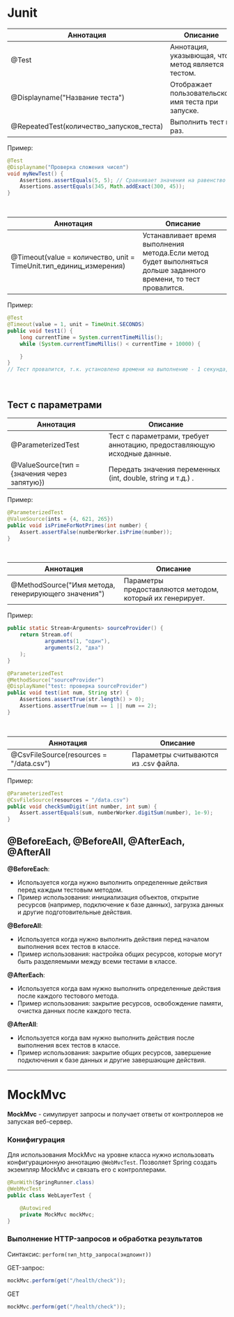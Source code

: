 # Junit


| Аннотация                                | Описание                                           |
|------------------------------------------|----------------------------------------------------|
| @Test                                    | Аннотация, указывющая, что метод является тестом.  |
| @Displayname("Название теста")           | Отображает пользовательское имя теста при запуске. |
| @RepeatedTest(количество_запусков_теста) | Выполнить тест n раз.                              |

Пример:

```java
@Test
@Displayname("Проверка сложения чисел")
void myNewTest() {
    Assertions.assertEquals(5, 5); // Сравнивает значения на равенство
    Assertions.assertEquals(345, Math.addExact(300, 45));    
}
```

<br>

| Аннотация                                                          | Описание                                                                                                         |
|--------------------------------------------------------------------|------------------------------------------------------------------------------------------------------------------|
| @Timeout(value = количество, unit = TimeUnit.тип_единиц_измерения) | Устанавливает время выполнения метода.Если метод будет выполняться дольше заданного времени, то тест провалится. |

Пример:

```java
@Test
@Timeout(value = 1, unit = TimeUnit.SECONDS)
public void test1() {
    long currentTime = System.currentTimeMillis();
    while (System.currentTimeMillis() < currentTime + 10000) {

    }
}
// Тест провалится, т.к. установлено времени на выполнение - 1 секунда, а метод выполняется 10 секунд
```

<br>

## Тест с параметрами

| Аннотация                                    | Описание                                                                |
|----------------------------------------------|-------------------------------------------------------------------------|
| @ParameterizedTest                           | Тест с параметрами, требует аннотацию, предоставляющую исходные данные. |
| @ValueSource(тип = {значения через запятую}) | Передать значения переменных (int, double, string и т.д.) .             |

Пример:

```java
@ParameterizedTest
@ValueSource(ints = {4, 621, 265})
public void isPrimeForNotPrimes(int number) {
    Assert.assertFalse(numberWorker.isPrime(number));
}
```

<br>

| Аннотация                                           | Описание                                                  |
|-----------------------------------------------------|-----------------------------------------------------------|
| @MethodSource("Имя метода, генерирующего значения") | Параметры предоставляются методом, который их генерирует. |

Пример:

```java
public static Stream<Arguments> sourceProvider() {
    return Stream.of(
            arguments(1, "один"),
            arguments(2, "два")
    );
}

@ParameterizedTest
@MethodSource("sourceProvider")
@DisplayName("test: проверка sourceProvider")
public void test(int num, String str) {
    Assertions.assertTrue(str.length() > 0);
    Assertions.assertTrue(num == 1 || num == 2);
}
```

<br>

| Аннотация                               | Описание                             |
|-----------------------------------------|--------------------------------------|
| @CsvFileSource(resources = "/data.csv") | Параметры считываются из .csv файла. |

Пример:

```java
@ParameterizedTest
@CsvFileSource(resources = "/data.csv")
public void checkSumDigit(int number, int sum) {
    Assert.assertEquals(sum, numberWorker.digitSum(number), 1e-9);
}
```

## @BeforeEach, @BeforeAll, @AfterEach, @AfterAll

**@BeforeEach**:
- Используется когда нужно выполнить определенные действия перед каждым тестовым методом.
- Пример использования: инициализация объектов, открытие ресурсов (например, подключение к базе данных), загрузка данных и другие подготовительные действия.

**@BeforeAll**:
- Используется когда нужно выполнить действия перед началом выполнения всех тестов в классе.
- Пример использования: настройка общих ресурсов, которые могут быть разделяемыми между всеми тестами в классе.

**@AfterEach**:
- Используется когда вам нужно выполнить определенные действия после каждого тестового метода.
- Пример использования: закрытие ресурсов, освобождение памяти, очистка данных после каждого теста.

**@AfterAll**:
- Используется когда вам нужно выполнить действия после выполнения всех тестов в классе.
- Пример использования: закрытие общих ресурсов, завершение подключения к базе данных и другие завершающие действия.

---

# MockMvc

**MockMvc** - симулирует запросы и получает ответы от контроллеров не запуская веб-сервер.

### Конифигурация

 Для использования MockMvc на уровне класса нужно использовать конфигурационную аннотацию `@WebMvcTest`.
Позволяет Spring создать экземпляр MockMvc и связать его с контроллерами.

```java
@RunWith(SpringRunner.class)
@WebMvcTest
public class WebLayerTest {

    @Autowired
    private MockMvc mockMvc;
}
```

### Выполнение HTTP-запросов и обработка результатов

Синтаксис: `perform(тип_http_запроса(эндпоинт))`

GET-запрос:
```java
mockMvc.perform(get("/health/check"));
```

GET
```java
mockMvc.perform(get("/health/check"));
```
